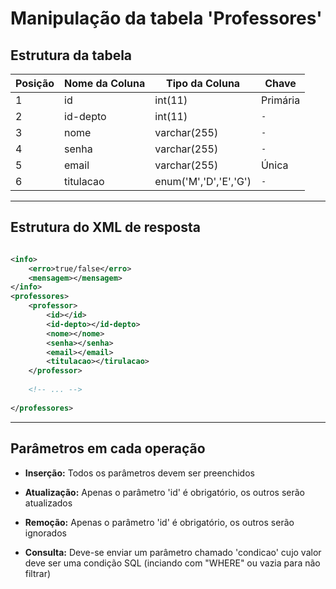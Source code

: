 # Manipulação da tabela 'Professores'

## Estrutura da tabela

|     Posição    |  Nome da Coluna |     Tipo da Coluna    |    Chave    |
| -------------- | --------------- | --------------------- | ----------- |
| 1              | id              | int(11)               | Primária    |
| 2              | id-depto        | int(11)               | `-`         |
| 3              | nome            | varchar(255)          | `-`         |
| 4              | senha           | varchar(255)          | `-`         |
| 5              | email           | varchar(255)          | Única       |
| 6              | titulacao       | enum('M','D','E','G') | `-`         |

----------------------------------------

## Estrutura do XML de resposta

```xml

<info>
	<erro>true/false</erro>
	<mensagem></mensagem>
</info>
<professores>
	<professor>
		<id></id>
		<id-depto></id-depto>
		<nome></nome>
		<senha></senha>
		<email></email>
		<titulacao></tirulacao>
	</professor>
	
	<!-- ... -->
	
</professores>

```

--------------------------------

## Parâmetros em cada operação

- **Inserção:** Todos os parâmetros devem ser preenchidos

- **Atualização:** Apenas o parâmetro 'id' é obrigatório, os outros serão atualizados

- **Remoção:** Apenas o parâmetro 'id' é obrigatório, os outros serão ignorados

- **Consulta:** Deve-se enviar um parâmetro chamado 'condicao' cujo valor deve ser uma condição SQL (inciando com "WHERE" ou vazia para não filtrar)

